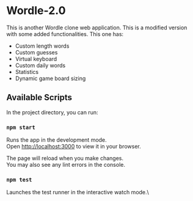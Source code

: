 # Wordle-2.0
This is another Wordle clone web application. This is a modified version with some added functionalities. This one has:
 - Custom length words
 - Custom guesses
 - Virtual keyboard
 - Custom daily words
 - Statistics 
 - Dynamic game board sizing
 
 ## Available Scripts

In the project directory, you can run:

### `npm start`

Runs the app in the development mode.\
Open [http://localhost:3000](http://localhost:3000) to view it in your browser.

The page will reload when you make changes.\
You may also see any lint errors in the console.

### `npm test`

Launches the test runner in the interactive watch mode.\

